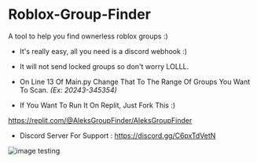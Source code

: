 # Roblox-Group-Finder
A tool to help you find ownerless roblox groups :)


- It's really easy, all you need is a discord webhook :)


- It will not send locked groups so don't worry LOLLL.


- On Line 13 Of Main.py Change That To The Range Of Groups You Want To Scan. *(Ex: 20243-345354)*


- If You Want To Run It On Replit, Just Fork This :)

https://replit.com/@AleksGroupFinder/AleksGroupFinder



- Discord Server For Support : https://discord.gg/C6pxTdVetN


![image](https://user-images.githubusercontent.com/71937946/126581208-a7f5a013-7869-4b28-8ba6-c81f1d9e5405.png)
testing
